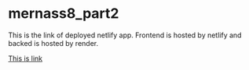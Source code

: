﻿# mernass8_part2

<p>This is the link of deployed netlify app. Frontend is hosted by netlify and backed is hosted by render.</p>
<a href="https://mernass8part2.netlify.app/">This is link</a>
<p>  </p>
